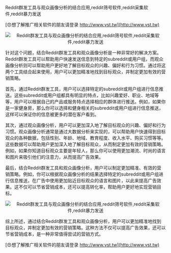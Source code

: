 Reddit群发工具与观众画像分析的结合应用,reddit筛号软件,reddit采集软件,reddit暴力发送

[😍想了解推广相关软件的朋友请登录 http://www.vst.tw](http://www.vst.tw)

 <center><img src="https://vst.tw/MP4/tuiguang/png/3.png" alt="Reddit群发工具与观众画像分析的结合应用,reddit筛号软件,reddit采集软件,reddit暴力发送"></center>

针对这个问题，结合Reddit群发工具和观众画像分析是一种非常好的解决方案。Reddit群发工具可以帮助用户快速发送信息到特定的subreddit或用户组，而观众画像分析则可以帮助用户更好地了解目标观众的兴趣、偏好和行为习惯。通过将这两个工具结合起来使用，用户可以更加精准地找到目标观众，并制定更加有效的营销策略。

首先，通过Reddit群发工具，用户可以选择特定的subreddit或用户组进行信息推送。这些subreddit或用户组都具有明显的特点，比如兴趣爱好、职业、地域等等，用户可以根据自己的产品或服务特点选择相应的群体进行推送。例如，如果你是一家健身房，那么你可以选择和健身相关的subreddit或用户组进行信息推送，这样可以保证你的信息被更多的潜在客户看到。

其次，通过观众画像分析，用户可以更加深入地了解目标观众的兴趣、偏好和行为习惯。观众画像分析通常是通过大数据分析来实现的，可以帮助用户快速得到目标观众的各种数据，包括性别、年龄、地域、教育程度、收入水平、购买习惯等等。这些数据可以帮助用户更加深入地了解目标观众，从而制定更加有效的营销策略。例如，如果你知道目标观众主要是年轻人，那么你可以使用更加潮流、时尚的语言和图片来吸引他们的注意力，从而提高广告效果。

最后，结合Reddit群发工具和观众画像分析，用户可以制定更加精准、有效的营销策略。例如，你可以根据观众画像分析的结果选择特定的subreddit或用户组进行信息推送，在广告中使用更加贴近目标观众的语言和图片，以此来提高广告效果。这不仅可以节省营销成本，还可以提高转化率，帮助用户更好地实现营销目标。

 <center><img src="https://vst.tw/MP4/tuiguang/png/3.png" alt="Reddit群发工具与观众画像分析的结合应用,reddit筛号软件,reddit采集软件,reddit暴力发送"></center>

综上所述，通过结合Reddit群发工具和观众画像分析，用户可以更加精准地找到目标观众，并制定更加有效的营销策略。这种方法不仅可以提高广告效果，还可以节省营销成本，是一种非常值得尝试的营销方式。

[😍想了解推广相关软件的朋友请登录 http://www.vst.tw](http://www.vst.tw)



